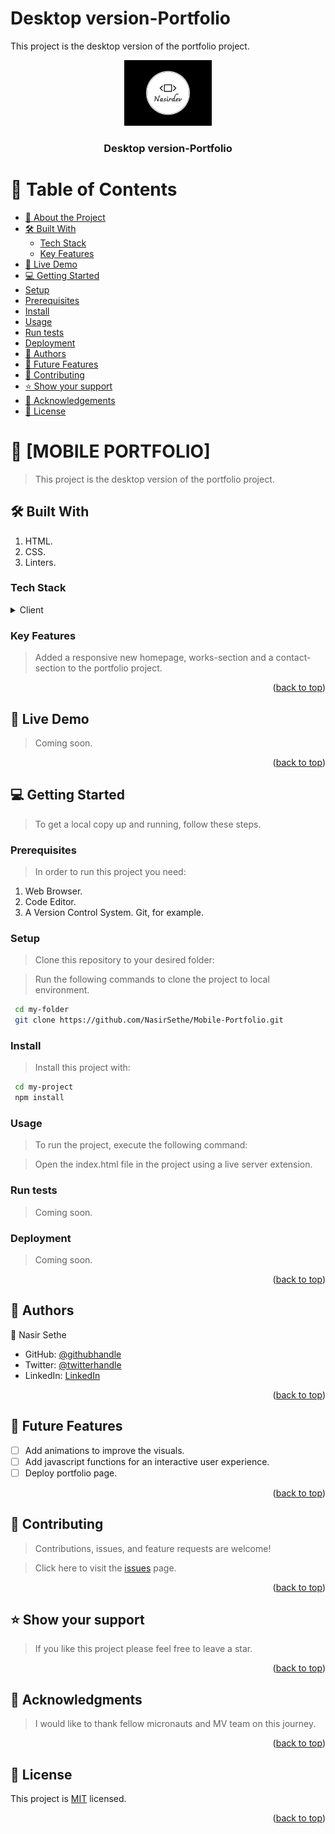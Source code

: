 # Desktop version-Portfolio

This project is the desktop version of the portfolio project.

<a name="readme-top"></a>

<div align="center">
 <img src="images/nasir.logo.png" alt="logo" width="140"  height="auto" />
 <br/>

 <h3><b>Desktop version-Portfolio</b></h3>

</div>

# 📗 Table of Contents

- [📖 About the Project](#about-project)
- [🛠 Built With](#built-with)
  - [Tech Stack](#tech-stack)
  - [Key Features](#key-features)
- [🚀 Live Demo](#live-demo)
- [💻 Getting Started](#getting-started)
- [Setup](#setup)
- [Prerequisites](#prerequisites)
- [Install](#install)
- [Usage](#usage)
- [Run tests](#run-tests)
- [Deployment](#deployment)
- [👥 Authors](#authors)
- [🔭 Future Features](#future-features)
- [🤝 Contributing](#contributing)
- [⭐️ Show your support](#support)
- [🙏 Acknowledgements](#acknowledgements)
- [📝 License](#license)

<!-- PROJECT DESCRIPTION -->

# 📖 [MOBILE PORTFOLIO] <a name="about-project"></a>

> This project is the desktop version of the portfolio project.

## 🛠 Built With <a name="built-with"></a>

1. HTML.
2. CSS.
3. Linters.

### Tech Stack <a name="tech-stack"></a>

<details>
 <summary>Client</summary>
 <ul>
   <li><a href="#"> HTML</a></li>
   <li><a href="#">CSS</a></li>
   <li><a href="#">Javascript</a></li>
 </ul>
</details>

<!-- Features -->

### Key Features <a name="key-features"></a>

> Added a responsive new homepage, works-section and a contact-section to the portfolio project. 
<p align="right">(<a href="#readme-top">back to top</a>)</p>

<!-- LIVE DEMO -->

## 🚀 Live Demo <a name="live-demo"></a>

> Coming soon.

<p align="right">(<a href="#readme-top">back to top</a>)</p>

<!-- GETTING STARTED -->

## 💻 Getting Started <a name="getting-started"></a>

> To get a local copy up and running, follow these steps.

### Prerequisites

> In order to run this project you need:

1. Web Browser.
2. Code Editor.
3. A Version Control System. Git, for example.

### Setup

> Clone this repository to your desired folder:

> Run the following commands to clone the project to local environment.

```sh
 cd my-folder
 git clone https://github.com/NasirSethe/Mobile-Portfolio.git
```

### Install

> Install this project with:

```sh
 cd my-project
 npm install
```

### Usage

> To run the project, execute the following command:

> Open the index.html file in the project using a live server extension.

### Run tests

> Coming soon.

### Deployment

> Coming soon.

<p align="right">(<a href="#readme-top">back to top</a>)</p>

<!-- AUTHORS -->

## 👥 Authors <a name="authors"></a>

👤 Nasir Sethe

- GitHub: [@githubhandle](https://github.com/NasirSethe)
- Twitter: [@twitterhandle](https://twitter.com/SetheNasir)
- LinkedIn: [LinkedIn](https://www.linkedin.com/in/abdi-nasir-sethe-305a86263/)

<p align="right">(<a href="#readme-top">back to top</a>)</p>

<!-- FUTURE FEATURES -->

## 🔭 Future Features <a name="future-features"></a>

- [ ] Add animations to improve the visuals.
- [ ] Add javascript functions for an interactive  user experience.
- [ ] Deploy portfolio page.

<p align="right">(<a href="#readme-top">back to top</a>)</p>

<!-- CONTRIBUTING -->

## 🤝 Contributing <a name="contributing"></a>

> Contributions, issues, and feature requests are welcome!

> Click here to visit the [issues](/../../issues) page.

<p align="right">(<a href="#readme-top">back to top</a>)</p>

<!-- SUPPORT -->

## ⭐️ Show your support <a name="support"></a>

> If you like this project please feel free to leave a star.

<p align="right">(<a href="#readme-top">back to top</a>)</p>

<!-- ACKNOWLEDGEMENTS -->

## 🙏 Acknowledgments <a name="acknowledgements"></a>

> I would like to thank fellow micronauts and MV team on this journey.


<p align="right">(<a href="#readme-top">back to top</a>)</p>

<!-- LICENSE -->

## 📝 License <a name="license"></a>

This project is [MIT](./LICENSE) licensed.

<p align="right">(<a href="#readme-top">back to top</a>)</p>


























